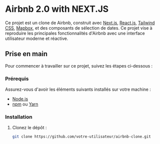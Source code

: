 # Airbnb 2.0 with NEXT.JS

Ce projet est un clone de Airbnb, construit avec [Next.js](https://nextjs.org/), [React.js](https://reactjs.org/), [Tailwind CSS](https://tailwindcss.com/), [Mapbox](https://www.mapbox.com/), et des composants de sélection de dates. Ce projet vise à reproduire les principales fonctionnalités d'Airbnb avec une interface utilisateur moderne et réactive.

## Prise en main

Pour commencer à travailler sur ce projet, suivez les étapes ci-dessous :

### Prérequis

Assurez-vous d'avoir les éléments suivants installés sur votre machine :

- [Node.js](https://nodejs.org/)
- [npm](https://www.npmjs.com/) ou [Yarn](https://yarnpkg.com/)

### Installation

1. Clonez le dépôt :

   ```bash
   git clone https://github.com/votre-utilisateur/airbnb-clone.git
